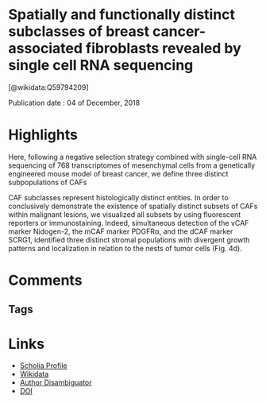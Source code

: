 
Spatially and functionally distinct subclasses of breast cancer-associated fibroblasts revealed by single cell RNA sequencing
=============================================================================================================================
  
  [@wikidata:Q59794209]  
  
Publication date : 04 of December, 2018  

# Highlights
 Here, following a negative selection
strategy combined with single-cell RNA sequencing of 768 transcriptomes of mesenchymal
cells from a genetically engineered mouse model of breast cancer, we define three distinct
subpopulations of CAFs

CAF subclasses represent histologically distinct entities. In
order to conclusively demonstrate the existence of spatially distinct subsets of CAFs within malignant lesions, we visualized all
subsets by using fluorescent reporters or immunostaining.
Indeed, simultaneous detection of the vCAF marker Nidogen-2,
the mCAF marker PDGFRα, and the dCAF marker SCRG1,
identified three distinct stromal populations with divergent
growth patterns and localization in relation to the nests of tumor
cells (Fig. 4d).
# Comments

## Tags

# Links
  
 * [Scholia Profile](https://scholia.toolforge.org/work/Q59794209)  
 * [Wikidata](https://www.wikidata.org/wiki/Q59794209)  
 * [Author Disambiguator](https://author-disambiguator.toolforge.org/work_item_oauth.php?id=Q59794209&batch_id=&match=1&author_list_id=&doit=Get+author+links+for+work)  
 * [DOI](https://doi.org/10.1038/S41467-018-07582-3)  
